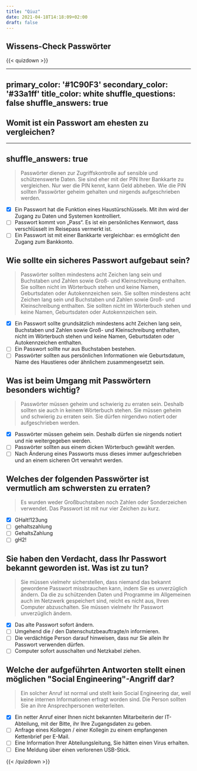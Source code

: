 ```yaml
---
title: "Qiuz"
date: 2021-04-18T14:18:09+02:00
draft: false
---
```


## Wissens-Check Passwörter

{{< quizdown >}}

---
primary_color: '#1C90F3'
secondary_color: '#33a1ff'
title_color: white
shuffle_questions: false
shuffle_answers: true
---

## Womit ist ein Passwort am ehesten zu vergleichen?

---
shuffle_answers: true
---

> Passwörter dienen zur Zugriffskontrolle auf sensible und schützenswerte Daten. Sie sind eher mit der PIN Ihrer Bankkarte zu vergleichen. Nur wer die PIN kennt, kann Geld abheben. Wie die PIN sollten Passwörter geheim gehalten und nirgends aufgeschrieben werden.

- [x] Ein Passwort hat die Funktion eines Haustürschlüssels. Mit ihm wird der Zugang zu Daten und Systemen kontrolliert.
- [ ] Passwort kommt von „Pass“. Es ist ein persönliches Kennwort, dass verschlüsselt im Reisepass vermerkt ist.
- [ ] Ein Passwort ist mit einer Bankkarte vergleichbar: es ermöglicht den Zugang zum Bankkonto.

## Wie sollte ein sicheres Passwort aufgebaut sein?

> Passwörter sollten mindestens acht Zeichen lang sein und Buchstaben und Zahlen sowie Groß- und Kleinschreibung enthalten. Sie sollten nicht im Wörterbuch stehen und keine Namen, Geburtsdaten oder Autokennzeichen sein. Sie sollten mindestens acht Zeichen lang sein und Buchstaben und Zahlen sowie Groß- und Kleinschreibung enthalten. Sie sollten nicht im Wörterbuch stehen und keine Namen, Geburtsdaten oder Autokennzeichen sein.

- [x] Ein Passwort sollte grundsätzlich mindestens acht Zeichen lang sein, Buchstaben und Zahlen sowie Groß- und Kleinschreibung enthalten, nicht im Wörterbuch stehen und keine Namen, Geburtsdaten oder Autokennzeichen enthalten.
- [ ] Ein Passwort sollte nur aus Buchstaben bestehen.
- [ ] Passwörter sollten aus persönlichen Informationen wie Geburtsdatum, Name des Haustieres oder ähnlichem zusammengesetzt sein.

## Was ist beim Umgang mit Passwörtern besonders wichtig?

> Passwörter müssen geheim und schwierig zu erraten sein. Deshalb sollten sie auch in keinem Wörterbuch stehen. Sie müssen geheim und schwierig zu erraten sein. Sie dürfen nirgendwo notiert oder aufgeschrieben werden.

- [x] Passwörter müssen geheim sein. Deshalb dürfen sie nirgends notiert und nie weitergegeben werden.
- [ ] Passwörter sollten aus einem dicken Wörterbuch gewählt werden.
- [ ] Nach Änderung eines Passworts muss dieses immer aufgeschrieben und an einem sicheren Ort verwahrt werden.

## Welches der folgenden Passwörter ist vermutlich am schwersten zu erraten?

> Es wurden weder Großbuchstaben noch Zahlen oder Sonderzeichen verwendet. Das Passwort ist mit nur vier Zeichen zu kurz.

- [x] GHalt!123ung
- [ ] gehaltszahlung
- [ ] GehaltsZahlung
- [ ] gH2!

## Sie haben den Verdacht, dass Ihr Passwort bekannt geworden ist. Was ist zu tun?

> Sie müssen vielmehr sicherstellen, dass niemand das bekannt gewordene Passwort missbrauchen kann, indem Sie es unverzüglich ändern. Da die zu schützenden Daten und Programme im Allgemeinen auch im Netzwerk gespeichert sind, reicht es nicht aus, Ihren Computer abzuschalten. Sie müssen vielmehr Ihr Passwort unverzüglich ändern.

- [x] Das alte Passwort sofort ändern.
- [ ] Umgehend die / den Datenschutzbeauftragte/n informieren.
- [ ] Die verdächtige Person darauf hinweisen, dass nur Sie allein Ihr Passwort verwenden dürfen.
- [ ] Computer sofort ausschalten und Netzkabel ziehen.

## Welche der aufgeführten Antworten stellt einen möglichen "Social Engineering"-Angriff dar?

> Ein solcher Anruf ist normal und stellt kein Social Engineering dar, weil keine internen Informationen erfragt worden sind. Die Person sollten Sie an ihre Ansprechpersonen weiterleiten.

- [x] Ein netter Anruf einer Ihnen nicht bekannten Mitarbeiterin der IT-Abteilung, mit der Bitte, ihr Ihre Zugangsdaten zu geben.
- [ ] Anfrage eines Kollegen / einer Kollegin zu einem empfangenen Kettenbrief per E-Mail.
- [ ] Eine Information Ihrer Abteilungsleitung, Sie hätten einen Virus erhalten.
- [ ] Eine Meldung über einen verlorenen USB-Stick.

{{< /quizdown >}}